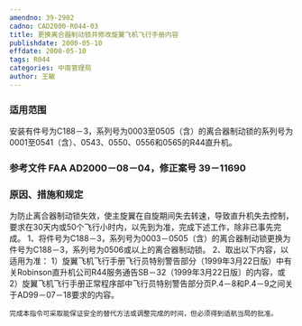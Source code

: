 ```yaml
---
amendno: 39-2902
cadno: CAD2000-R044-03
title: 更换离合器制动锁并修改旋翼飞机飞行手册内容
publishdate: 2000-05-10
effdate: 2000-05-10
tags: R044
categories: 中南管理局
author: 王敏
---
```


### 适用范围 
安装有件号为C188－3，系列号为0003至0505（含）的离合器制动锁的系列号为0001至0541（含）、0543、0550、0556和0565的R44直升机。

<!--more-->
### 参考文件    FAA AD2000－08－04，修正案号 39－11690 

### 原因、措施和规定 
为防止离合器制动锁失效，使主旋翼在自旋期间失去转速，导致直升机失去控制，要求在30天内或50个飞行小时内，以先到为准，完成下述工作，除非已事先完成。 
    1、将件号为C188－3，系列号为0003－0505（含）的离合器制动锁更换为件号为C188－3，系列号为0506或以上的离合器制动锁。 2、取出以下内容，以适用为准： 
       1）旋翼飞机飞行手册飞行员特别警告部分（1999年3月22日版）中有关Robinson直升机公司R44服务通告SB－32（1999年3月22日版〕的内容，或 
       2）旋翼飞机飞行手册正常程序部中飞行员特别警告部分页P.4－8和P.4－9之间关于AD99－07－18要求的内容。 

  
    完成本指令可采取能保证安全的替代方法或调整完成的时间，但必须得到适航当局的批准。
